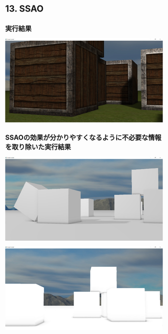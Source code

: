# 13. SSAO

## 実行結果

![実行結果](/13/result1.jpg)

## SSAOの効果が分かりやすくなるように不必要な情報を取り除いた実行結果

![実行結果)](/13/result3.jpg)

![実行結果)](/13/result2.jpg)
